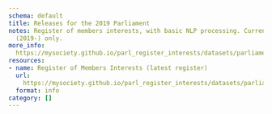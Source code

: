 ```yaml
---
schema: default
title: Releases for the 2019 Parliament
notes: Register of members interests, with basic NLP processing. Current Parliament
  (2019-) only.
more_info: 
  https://mysociety.github.io/parl_register_interests/datasets/parliament_2019/latest
resources:
- name: Register of Members Interests (latest register)
  url: 
    https://mysociety.github.io/parl_register_interests/datasets/parliament_2019/latest
  format: info
category: []
---
```

